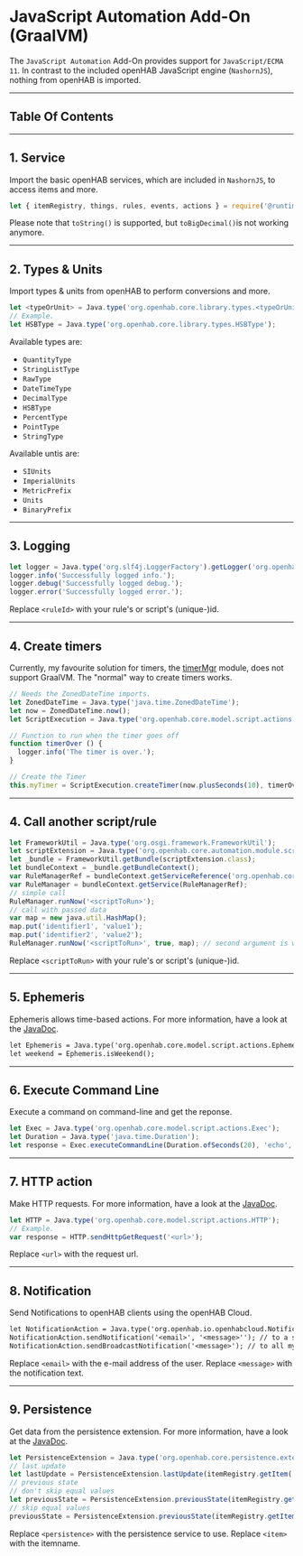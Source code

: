 # JavaScript Automation Add-On (GraalVM)

The `JavaScript Automation` Add-On provides support for `JavaScript/ECMA 11`.
In contrast to the included openHAB JavaScript engine (`NashornJS`), nothing from openHAB is imported.

***
## Table Of Contents

***
## 1. Service

Import the basic openHAB services, which are included in `NashornJS`, to access items and more.
```javascript
let { itemRegistry, things, rules, events, actions } = require('@runtime');
```
Please note that `toString()` is supported, but `toBigDecimal()`is not working anymore.

***
## 2. Types & Units

Import types & units from openHAB to perform conversions and more.
```javascript
let <typeOrUnit> = Java.type('org.openhab.core.library.types.<typeOrUnit>');
// Example.
let HSBType = Java.type('org.openhab.core.library.types.HSBType');
```

Available types are:
* `QuantityType`
* `StringListType` 
* `RawType`
* `DateTimeType`
* `DecimalType`
* `HSBType`
* `PercentType`
* `PointType`
* `StringType`

Available untis are:
* `SIUnits`
* `ImperialUnits`
* `MetricPrefix`
* `Units`
* `BinaryPrefix`

***
## 3. Logging

```javascript
let logger = Java.type('org.slf4j.LoggerFactory').getLogger('org.openhab.rule.<ruleId>');
logger.info('Successfully logged info.');
logger.debug('Successfully logged debug.');
logger.error('Successfully logged error.');
```
Replace `<ruleId>` with your rule's or script's (unique-)id.

***
## 4. Create timers

Currently, my favourite solution for timers, the [timerMgr](https://github.com/rkoshak/openhab-rules-tools/tree/main/timer_mgr) module, does not support GraalVM.
The "normal" way to create timers works.
```javascript
// Needs the ZonedDateTime imports.
let ZonedDateTime = Java.type('java.time.ZonedDateTime');
let now = ZonedDateTime.now();
let ScriptExecution = Java.type('org.openhab.core.model.script.actions.ScriptExecution');

// Function to run when the timer goes off
function timerOver () {
  logger.info('The timer is over.');
}

// Create the Timer
this.myTimer = ScriptExecution.createTimer(now.plusSeconds(10), timerOver);
```

***
## 4. Call another script/rule

```javascript
let FrameworkUtil = Java.type('org.osgi.framework.FrameworkUtil');
let scriptExtension = Java.type('org.openhab.core.automation.module.script.ScriptExtensionProvider');
let _bundle = FrameworkUtil.getBundle(scriptExtension.class);
let bundleContext = _bundle.getBundleContext();
var RuleManagerRef = bundleContext.getServiceReference('org.openhab.core.automation.RuleManager');
var RuleManager = bundleContext.getService(RuleManagerRef);
// simple call
RuleManager.runNow('<scriptToRun>');
// call with passed data
var map = new java.util.HashMap();
map.put('identifier1', 'value1');
map.put('identifier2', 'value2');
RuleManager.runNow('<scriptToRun>', true, map); // second argument is whether to consider the conditions, third is a Map<String, Object> (a way to pass data)
```
Replace `<scriptToRun>` with your rule's or script's (unique-)id.

***
## 5. Ephemeris

Ephemeris allows time-based actions.
For more information, have a look at the [JavaDoc](https://www.openhab.org/javadoc/latest/org/openhab/core/model/script/actions/ephemeris).
```javadoc
let Ephemeris = Java.type('org.openhab.core.model.script.actions.Ephemeris');
let weekend = Ephemeris.isWeekend();
```

***
## 6. Execute Command Line

Execute a command on command-line and get the reponse.
```javascript
let Exec = Java.type('org.openhab.core.model.script.actions.Exec');
let Duration = Java.type('java.time.Duration');
let response = Exec.executeCommandLine(Duration.ofSeconds(20), 'echo','hello');
```

***
## 7. HTTP action

Make HTTP requests.
For more information, have a look at the [JavaDoc](https://www.openhab.org/javadoc/latest/org/openhab/core/model/script/actions/http).
```javascript
let HTTP = Java.type('org.openhab.core.model.script.actions.HTTP');
// Example.
var response = HTTP.sendHttpGetRequest('<url>');
```
Replace `<url>` with the request url.

***
## 8. Notification

Send Notifications to openHAB clients using the openHAB Cloud.
```javadoc
let NotificationAction = Java.type('org.openhab.io.openhabcloud.NotificationAction')
NotificationAction.sendNotification('<email>', '<message>''); // to a single myopenHAB user identified by e-mail
NotificationAction.sendBroadcastNotification('<message>'); // to all myopenHAB users
```
Replace `<email>` with the e-mail address of the user.
Replace `<message>` with the notification text.

***
## 9. Persistence

Get data from the persistence extension.
For more information, have a look at the [JavaDoc]().
```javascript
let PersistenceExtension = Java.type('org.openhab.core.persistence.extensions.PersistenceExtensions');
// last update
let lastUpdate = PersistenceExtension.lastUpdate(itemRegistry.getItem('<item>'), '<persistence>');
// previous state
// don't skip equal values
let previousState = PersistenceExtension.previousState(itemRegistry.getItem('<item>'), false, '<persistence>').state;
// skip equal values
previousState = PersistenceExtension.previousState(itemRegistry.getItem('<item>'), true, '<persistence>').state;
```
Replace `<persistence>` with the persistence service to use.
Replace `<item>` with the itemname.
